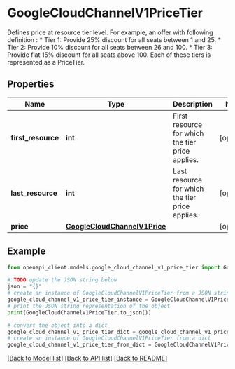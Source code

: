 # GoogleCloudChannelV1PriceTier

Defines price at resource tier level. For example, an offer with following definition : * Tier 1: Provide 25% discount for all seats between 1 and 25. * Tier 2: Provide 10% discount for all seats between 26 and 100. * Tier 3: Provide flat 15% discount for all seats above 100. Each of these tiers is represented as a PriceTier.

## Properties

Name | Type | Description | Notes
------------ | ------------- | ------------- | -------------
**first_resource** | **int** | First resource for which the tier price applies. | [optional] 
**last_resource** | **int** | Last resource for which the tier price applies. | [optional] 
**price** | [**GoogleCloudChannelV1Price**](GoogleCloudChannelV1Price.md) |  | [optional] 

## Example

```python
from openapi_client.models.google_cloud_channel_v1_price_tier import GoogleCloudChannelV1PriceTier

# TODO update the JSON string below
json = "{}"
# create an instance of GoogleCloudChannelV1PriceTier from a JSON string
google_cloud_channel_v1_price_tier_instance = GoogleCloudChannelV1PriceTier.from_json(json)
# print the JSON string representation of the object
print(GoogleCloudChannelV1PriceTier.to_json())

# convert the object into a dict
google_cloud_channel_v1_price_tier_dict = google_cloud_channel_v1_price_tier_instance.to_dict()
# create an instance of GoogleCloudChannelV1PriceTier from a dict
google_cloud_channel_v1_price_tier_from_dict = GoogleCloudChannelV1PriceTier.from_dict(google_cloud_channel_v1_price_tier_dict)
```
[[Back to Model list]](../README.md#documentation-for-models) [[Back to API list]](../README.md#documentation-for-api-endpoints) [[Back to README]](../README.md)



